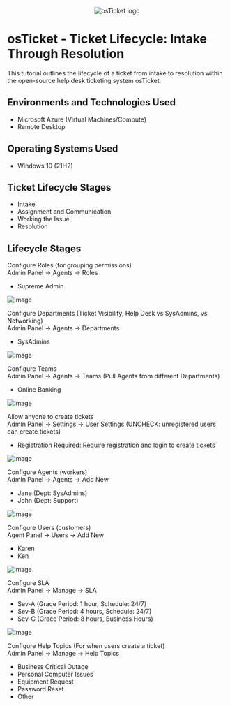 <p align="center">
<img src="https://i.imgur.com/Clzj7Xs.png" alt="osTicket logo"/>
</p>

<h1>osTicket - Ticket Lifecycle: Intake Through Resolution</h1>
This tutorial outlines the lifecycle of a ticket from intake to resolution within the open-source help desk ticketing system osTicket.<br />

<h2>Environments and Technologies Used</h2>

- Microsoft Azure (Virtual Machines/Compute)
- Remote Desktop

<h2>Operating Systems Used </h2>

- Windows 10</b> (21H2)

<h2>Ticket Lifecycle Stages</h2>

- Intake
- Assignment and Communication
- Working the Issue
- Resolution

<h2>Lifecycle Stages</h2>

Configure Roles (for grouping permissions)<br />
Admin Panel -> Agents -> Roles<br />
- Supreme Admin

![image](https://github.com/user-attachments/assets/70bfd30f-40e3-4a33-b1b2-f668249f7b66)


Configure Departments (Ticket Visibility, Help Desk vs SysAdmins, vs Networking)<br />
Admin Panel -> Agents -> Departments<br />
- SysAdmins

![image](https://github.com/user-attachments/assets/d92f20bc-2342-415d-b072-73579e9d2086)


Configure Teams<br />
Admin Panel -> Agents -> Teams (Pull Agents from different Departments)<br />
- Online Banking

![image](https://github.com/user-attachments/assets/f0ae051f-8cde-4561-bf0d-185ffe22bb12)


Allow anyone to create tickets<br />
Admin Panel -> Settings -> User Settings (UNCHECK: unregistered users can create tickets)<br />
- Registration Required: Require registration and login to create tickets 

![image](https://github.com/user-attachments/assets/9e0108e9-d18b-4cd7-bec8-8ab979ce9b7b)


Configure Agents (workers)<br />
Admin Panel -> Agents -> Add New<br />
- Jane (Dept: SysAdmins)
- John (Dept: Support)

![image](https://github.com/user-attachments/assets/6da590c5-3a46-47d8-b14f-e6ae5175d9d2)


Configure Users (customers)<br />
Agent Panel -> Users -> Add New<br />
- Karen
- Ken

![image](https://github.com/user-attachments/assets/de38f8d9-efaf-41b4-960a-57474e9405f6)


Configure SLA<br />
Admin Panel -> Manage -> SLA<br />
- Sev-A (Grace Period: 1 hour, Schedule: 24/7)
- Sev-B (Grace Period: 4 hours, Schedule: 24/7)
- Sev-C (Grace Period: 8 hours, Business Hours)

![image](https://github.com/user-attachments/assets/563f43e4-5619-4894-8045-9d0f855d4996)


Configure Help Topics (For when users create a ticket)<br />
Admin Panel -> Manage -> Help Topics<br />
- Business Critical Outage
- Personal Computer Issues
- Equipment Request
- Password Reset
- Other

